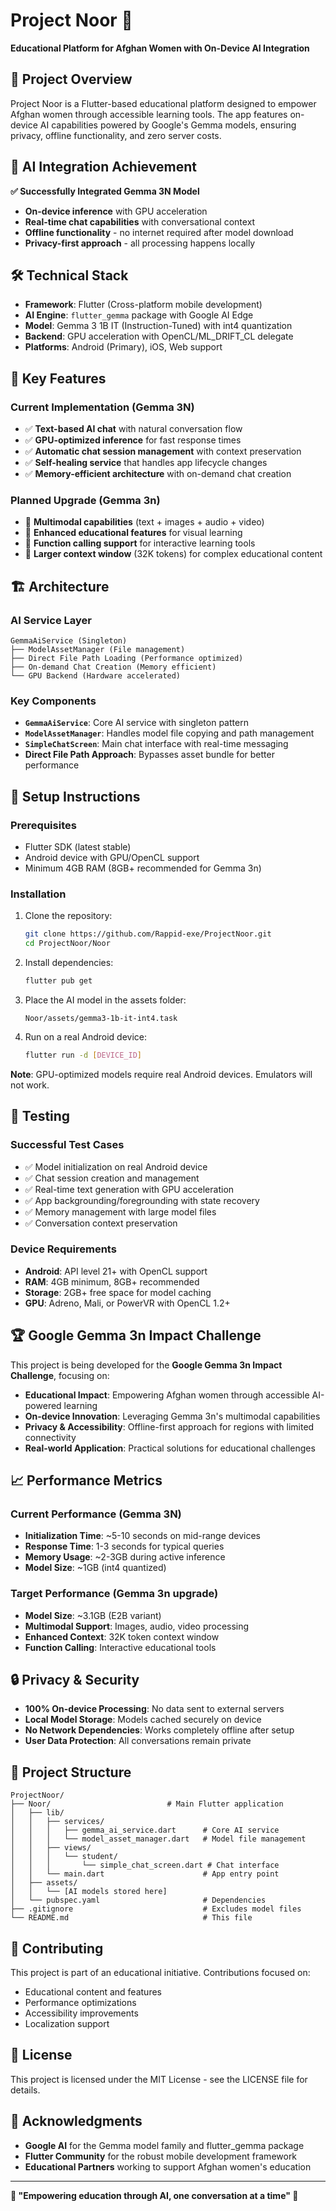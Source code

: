 # Project Noor 🌟

**Educational Platform for Afghan Women with On-Device AI Integration**

## 🎯 Project Overview

Project Noor is a Flutter-based educational platform designed to empower Afghan women through accessible learning tools. The app features on-device AI capabilities powered by Google's Gemma models, ensuring privacy, offline functionality, and zero server costs.

## 🤖 AI Integration Achievement

**✅ Successfully Integrated Gemma 3N Model**
- **On-device inference** with GPU acceleration
- **Real-time chat capabilities** with conversational context
- **Offline functionality** - no internet required after model download
- **Privacy-first approach** - all processing happens locally

## 🛠️ Technical Stack

- **Framework**: Flutter (Cross-platform mobile development)
- **AI Engine**: `flutter_gemma` package with Google AI Edge
- **Model**: Gemma 3 1B IT (Instruction-Tuned) with int4 quantization
- **Backend**: GPU acceleration with OpenCL/ML_DRIFT_CL delegate
- **Platforms**: Android (Primary), iOS, Web support

## 🚀 Key Features

### Current Implementation (Gemma 3N)
- ✅ **Text-based AI chat** with natural conversation flow
- ✅ **GPU-optimized inference** for fast response times
- ✅ **Automatic chat session management** with context preservation
- ✅ **Self-healing service** that handles app lifecycle changes
- ✅ **Memory-efficient architecture** with on-demand chat creation

### Planned Upgrade (Gemma 3n)
- 🎯 **Multimodal capabilities** (text + images + audio + video)
- 🎯 **Enhanced educational features** for visual learning
- 🎯 **Function calling support** for interactive learning tools
- 🎯 **Larger context window** (32K tokens) for complex educational content

## 🏗️ Architecture

### AI Service Layer
```
GemmaAiService (Singleton)
├── ModelAssetManager (File management)
├── Direct File Path Loading (Performance optimized)
├── On-demand Chat Creation (Memory efficient)
└── GPU Backend (Hardware accelerated)
```

### Key Components
- **`GemmaAiService`**: Core AI service with singleton pattern
- **`ModelAssetManager`**: Handles model file copying and path management
- **`SimpleChatScreen`**: Main chat interface with real-time messaging
- **Direct File Path Approach**: Bypasses asset bundle for better performance

## 🔧 Setup Instructions

### Prerequisites
- Flutter SDK (latest stable)
- Android device with GPU/OpenCL support
- Minimum 4GB RAM (8GB+ recommended for Gemma 3n)

### Installation
1. Clone the repository:
   ```bash
   git clone https://github.com/Rappid-exe/ProjectNoor.git
   cd ProjectNoor/Noor
   ```

2. Install dependencies:
   ```bash
   flutter pub get
   ```

3. Place the AI model in the assets folder:
   ```
   Noor/assets/gemma3-1b-it-int4.task
   ```

4. Run on a real Android device:
   ```bash
   flutter run -d [DEVICE_ID]
   ```

**Note**: GPU-optimized models require real Android devices. Emulators will not work.

## 🧪 Testing

### Successful Test Cases
- ✅ Model initialization on real Android device
- ✅ Chat session creation and management
- ✅ Real-time text generation with GPU acceleration
- ✅ App backgrounding/foregrounding with state recovery
- ✅ Memory management with large model files
- ✅ Conversation context preservation

### Device Requirements
- **Android**: API level 21+ with OpenCL support
- **RAM**: 4GB minimum, 8GB+ recommended
- **Storage**: 2GB+ free space for model caching
- **GPU**: Adreno, Mali, or PowerVR with OpenCL 1.2+

## 🏆 Google Gemma 3n Impact Challenge

This project is being developed for the **Google Gemma 3n Impact Challenge**, focusing on:

- **Educational Impact**: Empowering Afghan women through accessible AI-powered learning
- **On-device Innovation**: Leveraging Gemma 3n's multimodal capabilities
- **Privacy & Accessibility**: Offline-first approach for regions with limited connectivity
- **Real-world Application**: Practical solutions for educational challenges

## 📈 Performance Metrics

### Current Performance (Gemma 3N)
- **Initialization Time**: ~5-10 seconds on mid-range devices
- **Response Time**: 1-3 seconds for typical queries
- **Memory Usage**: ~2-3GB during active inference
- **Model Size**: ~1GB (int4 quantized)

### Target Performance (Gemma 3n upgrade)
- **Model Size**: ~3.1GB (E2B variant)
- **Multimodal Support**: Images, audio, video processing
- **Enhanced Context**: 32K token context window
- **Function Calling**: Interactive educational tools

## 🔒 Privacy & Security

- **100% On-device Processing**: No data sent to external servers
- **Local Model Storage**: Models cached securely on device
- **No Network Dependencies**: Works completely offline after setup
- **User Data Protection**: All conversations remain private

## 📁 Project Structure

```
ProjectNoor/
├── Noor/                          # Main Flutter application
│   ├── lib/
│   │   ├── services/
│   │   │   ├── gemma_ai_service.dart      # Core AI service
│   │   │   └── model_asset_manager.dart   # Model file management
│   │   ├── views/
│   │   │   └── student/
│   │   │       └── simple_chat_screen.dart # Chat interface
│   │   └── main.dart                      # App entry point
│   ├── assets/
│   │   └── [AI models stored here]
│   └── pubspec.yaml                       # Dependencies
├── .gitignore                             # Excludes model files
└── README.md                              # This file
```

## 🤝 Contributing

This project is part of an educational initiative. Contributions focused on:
- Educational content and features
- Performance optimizations
- Accessibility improvements
- Localization support

## 📄 License

This project is licensed under the MIT License - see the LICENSE file for details.

## 🙏 Acknowledgments

- **Google AI** for the Gemma model family and flutter_gemma package
- **Flutter Community** for the robust mobile development framework
- **Educational Partners** working to support Afghan women's education

---

**🌟 "Empowering education through AI, one conversation at a time" 🌟** 
